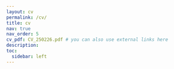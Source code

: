 ```yaml
---
layout: cv
permalink: /cv/
title: cv
nav: true
nav_order: 5
cv_pdf: CV_250226.pdf # you can also use external links here
description: 
toc:
  sidebar: left
---
```

